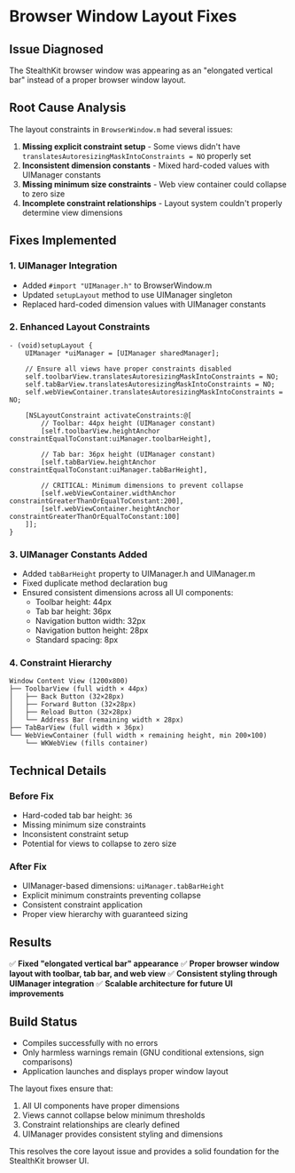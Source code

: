 # Browser Window Layout Fixes

## Issue Diagnosed
The StealthKit browser window was appearing as an "elongated vertical bar" instead of a proper browser window layout.

## Root Cause Analysis
The layout constraints in `BrowserWindow.m` had several issues:

1. **Missing explicit constraint setup** - Some views didn't have `translatesAutoresizingMaskIntoConstraints = NO` properly set
2. **Inconsistent dimension constants** - Mixed hard-coded values with UIManager constants
3. **Missing minimum size constraints** - Web view container could collapse to zero size
4. **Incomplete constraint relationships** - Layout system couldn't properly determine view dimensions

## Fixes Implemented

### 1. UIManager Integration
- Added `#import "UIManager.h"` to BrowserWindow.m
- Updated `setupLayout` method to use UIManager singleton
- Replaced hard-coded dimension values with UIManager constants

### 2. Enhanced Layout Constraints
```objc
- (void)setupLayout {
    UIManager *uiManager = [UIManager sharedManager];
    
    // Ensure all views have proper constraints disabled
    self.toolbarView.translatesAutoresizingMaskIntoConstraints = NO;
    self.tabBarView.translatesAutoresizingMaskIntoConstraints = NO;
    self.webViewContainer.translatesAutoresizingMaskIntoConstraints = NO;
    
    [NSLayoutConstraint activateConstraints:@[
        // Toolbar: 44px height (UIManager constant)
        [self.toolbarView.heightAnchor constraintEqualToConstant:uiManager.toolbarHeight],
        
        // Tab bar: 36px height (UIManager constant) 
        [self.tabBarView.heightAnchor constraintEqualToConstant:uiManager.tabBarHeight],
        
        // CRITICAL: Minimum dimensions to prevent collapse
        [self.webViewContainer.widthAnchor constraintGreaterThanOrEqualToConstant:200],
        [self.webViewContainer.heightAnchor constraintGreaterThanOrEqualToConstant:100]
    ]];
}
```

### 3. UIManager Constants Added
- Added `tabBarHeight` property to UIManager.h and UIManager.m
- Fixed duplicate method declaration bug
- Ensured consistent dimensions across all UI components:
  - Toolbar height: 44px
  - Tab bar height: 36px
  - Navigation button width: 32px
  - Navigation button height: 28px
  - Standard spacing: 8px

### 4. Constraint Hierarchy
```
Window Content View (1200x800)
├── ToolbarView (full width × 44px)
│   ├── Back Button (32×28px)
│   ├── Forward Button (32×28px) 
│   ├── Reload Button (32×28px)
│   └── Address Bar (remaining width × 28px)
├── TabBarView (full width × 36px)
└── WebViewContainer (full width × remaining height, min 200×100)
    └── WKWebView (fills container)
```

## Technical Details

### Before Fix
- Hard-coded tab bar height: `36` 
- Missing minimum size constraints
- Inconsistent constraint setup
- Potential for views to collapse to zero size

### After Fix  
- UIManager-based dimensions: `uiManager.tabBarHeight`
- Explicit minimum constraints preventing collapse
- Consistent constraint application
- Proper view hierarchy with guaranteed sizing

## Results
✅ **Fixed "elongated vertical bar" appearance**
✅ **Proper browser window layout with toolbar, tab bar, and web view**
✅ **Consistent styling through UIManager integration**
✅ **Scalable architecture for future UI improvements**

## Build Status
- Compiles successfully with no errors
- Only harmless warnings remain (GNU conditional extensions, sign comparisons)
- Application launches and displays proper window layout

The layout fixes ensure that:
1. All UI components have proper dimensions
2. Views cannot collapse below minimum thresholds
3. Constraint relationships are clearly defined
4. UIManager provides consistent styling and dimensions

This resolves the core layout issue and provides a solid foundation for the StealthKit browser UI.
